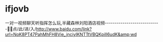 # ifjovb
一对一视频聊天听指挥怎么玩,半藏森林刘阳酒店视频----------------------------🧼🧼点/此/进/入/http://www.baidu.com/link?url=NoK8PT47PahMhFH8Vie_jnciyIKNTTtVBQKpill6udK&amp;wd
